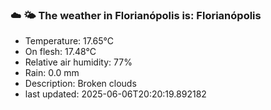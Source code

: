 ### ☁️ 🌤️  The weather in Florianópolis is: Florianópolis

- Temperature: 17.65°C
- On flesh: 17.48°C
- Relative air humidity: 77%
- Rain: 0.0 mm
- Description: Broken clouds
- last updated: 2025-06-06T20:20:19.892182
